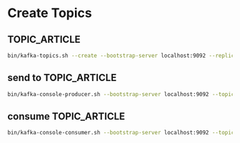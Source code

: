 # Create Topics
## TOPIC_ARTICLE  
```bash
bin/kafka-topics.sh --create --bootstrap-server localhost:9092 --replication-factor 1 --partitions 1 --topic TOPIC_ARTICLE
```

## send to TOPIC_ARTICLE
```bash
bin/kafka-console-producer.sh --bootstrap-server localhost:9092 --topic TOPIC_ARTICLE
```
## consume TOPIC_ARTICLE
```bash
bin/kafka-console-consumer.sh --bootstrap-server localhost:9092 --topic TOPIC_ARTICLE --from-beginning
```  
